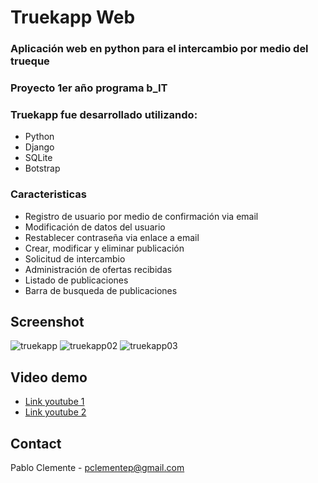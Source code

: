 # Truekapp Web
### Aplicación web en python para el intercambio por medio del trueque

### Proyecto 1er año programa b_IT 

### Truekapp fue desarrollado utilizando:
- Python
- Django
- SQLite
- Botstrap

### Caracteristicas
- Registro de usuario por medio de confirmación via email
- Modificación de datos del usuario
- Restablecer contraseña via enlace a email
- Crear, modificar y eliminar publicación
- Solicitud de intercambio
- Administración de ofertas recibidas
- Listado de publicaciones
- Barra de busqueda de publicaciones

## Screenshot
![truekapp](https://user-images.githubusercontent.com/52505789/151481151-3ad8291c-d0ea-4bd0-8e14-41c897d788ea.png)
![truekapp02](https://user-images.githubusercontent.com/52505789/151481156-186ebc3d-0ccc-4ebf-9ec5-f40f36c68560.png)
![truekapp03](https://user-images.githubusercontent.com/52505789/151481158-8690ff39-57f1-451e-8ec6-eb4e34b9bdfc.png)

## Video demo
- [Link youtube 1](https://youtu.be/81v2yA1Lrlo)
- [Link youtube 2](https://youtu.be/5ARIPBzGQuY)


## Contact
Pablo Clemente - pclementep@gmail.com
